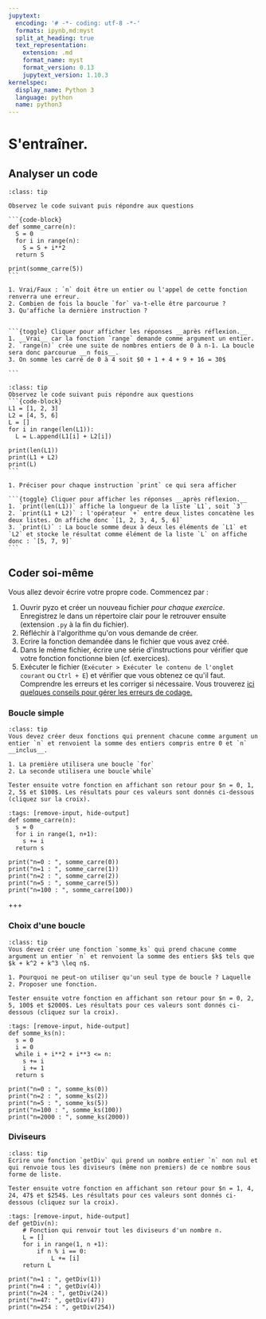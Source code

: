 ```yaml
---
jupytext:
  encoding: '# -*- coding: utf-8 -*-'
  formats: ipynb,md:myst
  split_at_heading: true
  text_representation:
    extension: .md
    format_name: myst
    format_version: 0.13
    jupytext_version: 1.10.3
kernelspec:
  display_name: Python 3
  language: python
  name: python3
---
```


# S'entraîner.

## Analyser un code

````{admonition} Exercice : Fonction et boucle
:class: tip

Observez le code suivant puis répondre aux questions

```{code-block}
def somme_carre(n):
  S = 0
  for i in range(n):
    S = S + i**2
  return S

print(somme_carre(5))
```

1. Vrai/Faux : `n` doit être un entier ou l'appel de cette fonction renverra une erreur.
2. Combien de fois la boucle `for` va-t-elle être parcourue ?
3. Qu'affiche la dernière instruction ?


```{toggle} Cliquer pour afficher les réponses __après réflexion.__
1. __Vrai__ car la fonction `range` demande comme argument un entier.
2. `range(n)` crée une suite de nombres entiers de 0 à n-1. La boucle sera donc parcourue __n fois__.
3. On somme les carré de 0 à 4 soit $0 + 1 + 4 + 9 + 16 = 30$

```

````

````{admonition} Exercice :  Utiliser des listes
:class: tip
Observez le code suivant puis répondre aux questions
```{code-block}
L1 = [1, 2, 3]
L2 = [4, 5, 6]
L = []
for i in range(len(L1)):
  L = L.append(L1[i] + L2[i])

print(len(L1))
print(L1 + L2)
print(L)
```

1. Préciser pour chaque instruction `print` ce qui sera afficher

```{toggle} Cliquer pour afficher les réponses __après réflexion.__
1. `print(len(L1))` affiche la longueur de la liste `L1`, soit `3`
2. `print(L1 + L2)` : l'opérateur `+` entre deux listes concatène les deux listes. On affiche donc `[1, 2, 3, 4, 5, 6]`
3. `print(L)` : La boucle somme deux à deux les éléments de `L1` et `L2` et stocke le résultat comme élément de la liste `L` on affiche donc : `[5, 7, 9]`
```
````

## Coder soi-même

Vous allez devoir écrire votre propre code. Commencez par :
1. Ouvrir pyzo et créer un nouveau fichier _pour chaque exercice_. Enregistrez le dans un répertoire clair pour le retrouver ensuite (extension `.py` à la fin du fichier).
2. Réfléchir à l'algorithme qu'on vous demande de créer.
3. Ecrire la fonction demandée dans le fichier que vous avez créé.
4. Dans le même fichier, écrire une série d'instructions pour vérifier que votre fonction fonctionne bien (cf. exercices).
5. Exécuter le fichier (`Exécuter > Exécuter le contenu de l'onglet courant` ou `Ctrl + E`) et vérifier que vous obtenez ce qu'il faut. Comprendre les erreurs et les corriger si nécessaire. Vous trouverez [ici quelques conseils pour gérer les erreurs de codage.](erreurs)


### Boucle simple

````{admonition} Boucle simple
:class: tip
Vous devez créer deux fonctions qui prennent chacune comme argument un entier `n` et renvoient la somme des entiers compris entre 0 et `n` __inclus__.

1. La première utilisera une boucle `for`
2. La seconde utilisera une boucle`while`

Tester ensuite votre fonction en affichant son retour pour $n = 0, 1, 2, 5$ et $100$. Les résultats pour ces valeurs sont donnés ci-dessous (cliquez sur la croix).
````

```{code-cell}
:tags: [remove-input, hide-output]
def somme_carre(n):
  s = 0
  for i in range(1, n+1):
    s += i
  return s

print("n=0 : ", somme_carre(0))
print("n=1 : ", somme_carre(1))
print("n=2 : ", somme_carre(2))
print("n=5 : ", somme_carre(5))
print("n=100 : ", somme_carre(100))
```

+++

### Choix d'une boucle

````{admonition} Choix d'une boucle
:class: tip
Vous devez créer une fonction `somme_ks` qui prend chacune comme argument un entier `n` et renvoient la somme des entiers $k$ tels que $k + k^2 + k^3 \leq n$.

1. Pourquoi ne peut-on utiliser qu'un seul type de boucle ? Laquelle
2. Proposer une fonction.

Tester ensuite votre fonction en affichant son retour pour $n = 0, 2, 5, 100$ et $2000$. Les résultats pour ces valeurs sont donnés ci-dessous (cliquez sur la croix).
````

```{code-cell}
:tags: [remove-input, hide-output]
def somme_ks(n):
  s = 0
  i = 0
  while i + i**2 + i**3 <= n:
    s += i
    i += 1
  return s

print("n=0 : ", somme_ks(0))
print("n=2 : ", somme_ks(2))
print("n=5 : ", somme_ks(5))
print("n=100 : ", somme_ks(100))
print("n=2000 : ", somme_ks(2000))
```

### Diviseurs
````{admonition} Diviseurs
:class: tip
Ecrire une fonction `getDiv` qui prend un nombre entier `n` non nul et qui renvoie tous les diviseurs (même non premiers) de ce nombre sous forme de liste.

Tester ensuite votre fonction en affichant son retour pour $n = 1, 4, 24, 47$ et $254$. Les résultats pour ces valeurs sont donnés ci-dessous (cliquez sur la croix).

````

```{code-cell}
:tags: [remove-input, hide-output]
def getDiv(n):
    # Fonction qui renvoir tout les diviseurs d'un nombre n.
    L = []
    for i in range(1, n +1):
        if n % i == 0:
            L += [i]
    return L

print("n=1 : ", getDiv(1))
print("n=4 : ", getDiv(4))
print("n=24 : ", getDiv(24))
print("n=47: ", getDiv(47))
print("n=254 : ", getDiv(254))
```